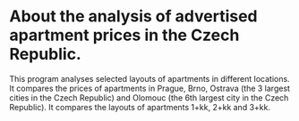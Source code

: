 # About the analysis of advertised apartment prices in the Czech Republic.

This program analyses selected layouts of apartments in different locations. It compares the prices of apartments in Prague, Brno, Ostrava (the 3 largest cities in the Czech Republic) and Olomouc (the 6th largest city in the Czech Republic). It compares the layouts of apartments 1+kk, 2+kk and 3+kk.
